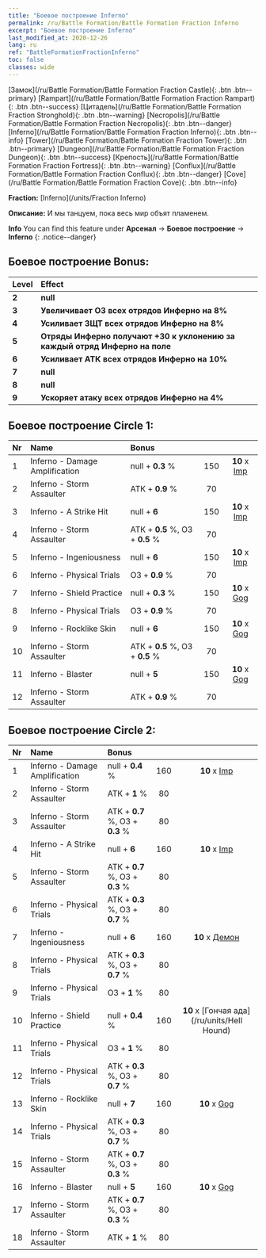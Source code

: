 ```yaml
---
title: "Боевое построение Inferno"
permalink: /ru/Battle Formation/Battle Formation Fraction Inferno
excerpt: "Боевое построение Inferno"
last_modified_at: 2020-12-26
lang: ru
ref: "BattleFormationFractionInferno"
toc: false
classes: wide
---
```

 [Замок](/ru/Battle Formation/Battle Formation Fraction Castle){: .btn .btn--primary} [Rampart](/ru/Battle Formation/Battle Formation Fraction Rampart){: .btn .btn--success} [Цитадель](/ru/Battle Formation/Battle Formation Fraction Stronghold){: .btn .btn--warning} [Necropolis](/ru/Battle Formation/Battle Formation Fraction Necropolis){: .btn .btn--danger} [Inferno](/ru/Battle Formation/Battle Formation Fraction Inferno){: .btn .btn--info} [Tower](/ru/Battle Formation/Battle Formation Fraction Tower){: .btn .btn--primary} [Dungeon](/ru/Battle Formation/Battle Formation Fraction Dungeon){: .btn .btn--success} [Крепость](/ru/Battle Formation/Battle Formation Fraction Fortress){: .btn .btn--warning} [Conflux](/ru/Battle Formation/Battle Formation Fraction Conflux){: .btn .btn--danger} [Cove](/ru/Battle Formation/Battle Formation Fraction Cove){: .btn .btn--info} 

  **Fraction:** [Inferno](/units/Fraction Inferno)

  **Описание:** И мы танцуем, пока весь мир объят пламенем.

**Info** You can find this feature under **Арсенал** -> **Боевое построение** -> **Inferno** 
{: .notice--danger}

## Боевое построение Bonus:

  | Level |         Effect        |
  |:------|:---------------------|
  | **2** | **null** |
  | **3** | **Увеличивает ОЗ всех отрядов Инферно на 8%** |
  | **4** | **Усиливает ЗЩТ всех отрядов Инферно на 8%** |
  | **5** | **Отряды Инферно получают +30 к уклонению за каждый отряд Инферно на поле** |
  | **6** | **Усиливает АТК всех отрядов Инферно на 10%** |
  | **7** | **null** |
  | **8** | **null** |
  | **9** | **Ускоряет атаку всех отрядов Инферно на 4%** |

## Боевое построение Circle 1:

  |  Nr  |         Name        |  Bonus  | <i class="fas fa-flask"/>  |  <i class="fab fa-optin-monster"/> |
  |:-----|:--------------------|:---------|:-----------------:|:----------------:|
  | 1 | Inferno - Damage Amplification | null + **0.3** % | 150 |  **10** x [Imp](/ru/units/Imp) |
  | 2 | Inferno - Storm Assaulter | АТК + **0.9** % | 70 |   |
  | 3 | Inferno - A Strike Hit | null + **6**  | 150 |  **10** x [Imp](/ru/units/Imp) |
  | 4 | Inferno - Storm Assaulter | АТК + **0.5** %, ОЗ + **0.5** % | 70 |   |
  | 5 | Inferno - Ingeniousness | null + **6**  | 150 |  **10** x [Imp](/ru/units/Imp) |
  | 6 | Inferno - Physical Trials | ОЗ + **0.9** % | 70 |   |
  | 7 | Inferno - Shield Practice | null + **0.3** % | 150 |  **10** x [Gog](/ru/units/Gog) |
  | 8 | Inferno - Physical Trials | ОЗ + **0.9** % | 70 |   |
  | 9 | Inferno - Rocklike Skin | null + **6**  | 150 |  **10** x [Gog](/ru/units/Gog) |
  | 10 | Inferno - Storm Assaulter | АТК + **0.5** %, ОЗ + **0.5** % | 70 |   |
  | 11 | Inferno - Blaster | null + **5**  | 150 |  **10** x [Gog](/ru/units/Gog) |
  | 12 | Inferno - Storm Assaulter | АТК + **0.9** % | 70 |   |
  


## Боевое построение Circle 2:

  |  Nr  |         Name        |  Bonus  | <i class="fas fa-flask"/>  |  <i class="fab fa-optin-monster"/> |
  |:-----|:--------------------|:---------|:-----------------:|:----------------:|
  | 1 | Inferno - Damage Amplification | null + **0.4** % | 160 |  **10** x [Imp](/ru/units/Imp) |
  | 2 | Inferno - Storm Assaulter | АТК + **1** % | 80 |   |
  | 3 | Inferno - Storm Assaulter | АТК + **0.7** %, ОЗ + **0.3** % | 80 |   |
  | 4 | Inferno - A Strike Hit | null + **6**  | 160 |  **10** x [Imp](/ru/units/Imp) |
  | 5 | Inferno - Storm Assaulter | АТК + **0.7** %, ОЗ + **0.3** % | 80 |   |
  | 6 | Inferno - Physical Trials | АТК + **0.3** %, ОЗ + **0.7** % | 80 |   |
  | 7 | Inferno - Ingeniousness | null + **6**  | 160 |  **10** x [Демон](/ru/units/Demon) |
  | 8 | Inferno - Physical Trials | АТК + **0.3** %, ОЗ + **0.7** % | 80 |   |
  | 9 | Inferno - Physical Trials | ОЗ + **1** % | 80 |   |
  | 10 | Inferno - Shield Practice | null + **0.4** % | 160 |  **10** x [Гончая ада](/ru/units/Hell Hound) |
  | 11 | Inferno - Physical Trials | ОЗ + **1** % | 80 |   |
  | 12 | Inferno - Physical Trials | АТК + **0.3** %, ОЗ + **0.7** % | 80 |   |
  | 13 | Inferno - Rocklike Skin | null + **7**  | 160 |  **10** x [Gog](/ru/units/Gog) |
  | 14 | Inferno - Physical Trials | АТК + **0.3** %, ОЗ + **0.7** % | 80 |   |
  | 15 | Inferno - Storm Assaulter | АТК + **0.7** %, ОЗ + **0.3** % | 80 |   |
  | 16 | Inferno - Blaster | null + **5**  | 160 |  **10** x [Gog](/ru/units/Gog) |
  | 17 | Inferno - Storm Assaulter | АТК + **0.7** %, ОЗ + **0.3** % | 80 |   |
  | 18 | Inferno - Storm Assaulter | АТК + **1** % | 80 |   |
  

